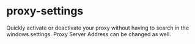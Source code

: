 # proxy-settings

Quickly activate or deactivate your proxy without having to search in the windows settings.
Proxy Server Address can be changed as well.
